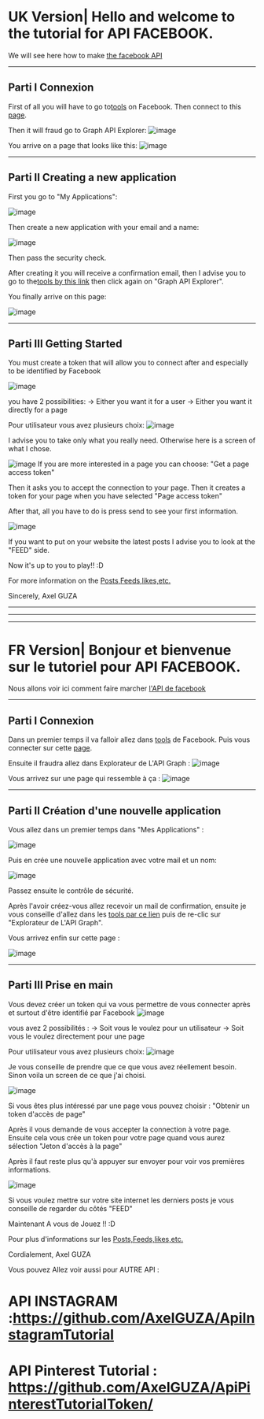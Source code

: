 # UK Version| Hello and welcome to the tutorial for API FACEBOOK.

We will see here how to make [the facebook API ](https://developers.facebook.com/)

***
## Parti I Connexion
First of all you will have to go to[tools](https://developers.facebook.com/tools/) on Facebook.
Then connect to this [page](https://www.facebook.com/login/?next=https%3A%2F%2Fdevelopers.facebook.com%2Ftools%2F).


Then it will fraud go to Graph API Explorer:
![image](https://user-images.githubusercontent.com/38752522/56073056-96c49080-5de1-11e9-9d2c-3c04ea792e3a.png)

You arrive on a page that looks like this:
![image](https://user-images.githubusercontent.com/38752522/56073300-d6d94280-5de4-11e9-8283-f99e275fd79d.png)


***
## Parti II  Creating a new application

First you go to "My Applications":


![image](https://user-images.githubusercontent.com/38752522/56073158-16069400-5de3-11e9-818a-d411860ffa86.png)


Then create a new application with your email and a name:


![image](https://user-images.githubusercontent.com/38752522/56073182-52d28b00-5de3-11e9-81e1-bf7cc93898d0.png)

Then pass the security check.

After creating it you will receive a confirmation email, then I advise you to go to the[tools by this link](https://developers.facebook.com/tools/) then click again on "Graph API Explorer".


You finally arrive on this page:


![image](https://user-images.githubusercontent.com/38752522/56073269-3edb5900-5de4-11e9-9d1a-7fa3d28a9f3a.png)

***
## Parti III Getting Started
You must create a token that will allow you to connect after and especially to be identified by Facebook

![image](https://user-images.githubusercontent.com/38752522/56073356-ae9e1380-5de5-11e9-8198-5429555e9e3b.png)

you have 2 possibilities:
-> Either you want it for a user 
-> Either you want it directly for a page 

Pour utilisateur vous avez plusieurs choix: 
![image](https://user-images.githubusercontent.com/38752522/56073379-02a8f800-5de6-11e9-87f0-8a761730a30c.png)

I advise you to take only what you really need.
Otherwise here is a screen of what I chose.

![image](https://user-images.githubusercontent.com/38752522/56073396-84992100-5de6-11e9-9c43-4adf4109ec7c.png)
If you are more interested in a page you can choose:
"Get a page access token"

Then it asks you to accept the connection to your page. Then it creates a token for your page when you have selected "Page access token"

After that, all you have to do is press send to see your first information.

![image](https://user-images.githubusercontent.com/38752522/56073475-e9a14680-5de7-11e9-9e59-a6f971e5e73c.png)

If you want to put on your website the latest posts I advise you to look at the "FEED" side.

Now it's up to you to play!! :D

For more information on the [Posts,Feeds,likes,etc.](https://developers.facebook.com/docs/graph-api/reference/page/feed/)

Sincerely,
Axel GUZA



***
***
***



# FR Version| Bonjour et bienvenue sur le tutoriel pour API FACEBOOK.

Nous allons voir ici comment faire marcher [l'API de facebook ](https://developers.facebook.com/)

***
## Parti I Connexion
Dans un premier temps il va falloir allez dans [tools](https://developers.facebook.com/tools/) de Facebook.
Puis vous connecter sur cette [page](https://www.facebook.com/login/?next=https%3A%2F%2Fdevelopers.facebook.com%2Ftools%2F).


Ensuite il fraudra allez dans Explorateur de L'API Graph :
![image](https://user-images.githubusercontent.com/38752522/56073056-96c49080-5de1-11e9-9d2c-3c04ea792e3a.png)

Vous arrivez sur une page qui ressemble à ça :
![image](https://user-images.githubusercontent.com/38752522/56073300-d6d94280-5de4-11e9-8283-f99e275fd79d.png)


***
## Parti II Création d'une nouvelle application

Vous allez dans un premier temps dans "Mes Applications" :


![image](https://user-images.githubusercontent.com/38752522/56073158-16069400-5de3-11e9-818a-d411860ffa86.png)


Puis en crée une nouvelle application avec votre mail et un nom:


![image](https://user-images.githubusercontent.com/38752522/56073182-52d28b00-5de3-11e9-81e1-bf7cc93898d0.png)

Passez ensuite le contrôle de sécurité.

Après l'avoir créez-vous allez recevoir un mail de confirmation, ensuite je vous conseille d'allez dans les [tools par ce lien](https://developers.facebook.com/tools/) puis de re-clic sur "Explorateur de L'API Graph".


Vous arrivez enfin sur cette page :


![image](https://user-images.githubusercontent.com/38752522/56073269-3edb5900-5de4-11e9-9d1a-7fa3d28a9f3a.png)

***
## Parti III Prise en main

Vous devez créer un token qui va vous permettre de vous connecter après et surtout d'être identifié par Facebook
![image](https://user-images.githubusercontent.com/38752522/56073356-ae9e1380-5de5-11e9-8198-5429555e9e3b.png)

vous avez 2 possibilités :
-> Soit vous le voulez pour un utilisateur 
-> Soit vous le voulez directement pour une page 

Pour utilisateur vous avez plusieurs choix: 
![image](https://user-images.githubusercontent.com/38752522/56073379-02a8f800-5de6-11e9-87f0-8a761730a30c.png)

Je vous conseille de prendre que ce que vous avez réellement besoin.
Sinon voila un screen de ce que j'ai choisi.

![image](https://user-images.githubusercontent.com/38752522/56073396-84992100-5de6-11e9-9c43-4adf4109ec7c.png)

Si vous êtes plus intéressé par une page vous pouvez choisir :
"Obtenir un token d'accès de page"

Après il vous demande de vous accepter la connection à votre page. Ensuite cela vous crée un token pour votre page quand vous aurez sélection "Jeton d'accès à la page"

Après il faut reste plus qu'à appuyer sur envoyer pour voir vos premières informations.

![image](https://user-images.githubusercontent.com/38752522/56073475-e9a14680-5de7-11e9-9e59-a6f971e5e73c.png)

Si vous voulez mettre sur votre site internet les derniers posts je vous conseille de regarder du côtés "FEED"

Maintenant A vous de Jouez !! :D


Pour plus d'informations sur les [Posts,Feeds,likes,etc.](https://developers.facebook.com/docs/graph-api/reference/page/feed/)

Cordialement,
Axel GUZA

Vous pouvez Allez voir aussi pour AUTRE API :
# API INSTAGRAM :https://github.com/AxelGUZA/ApiInstagramTutorial
# API Pinterest Tutorial : https://github.com/AxelGUZA/ApiPinterestTutorialToken/

